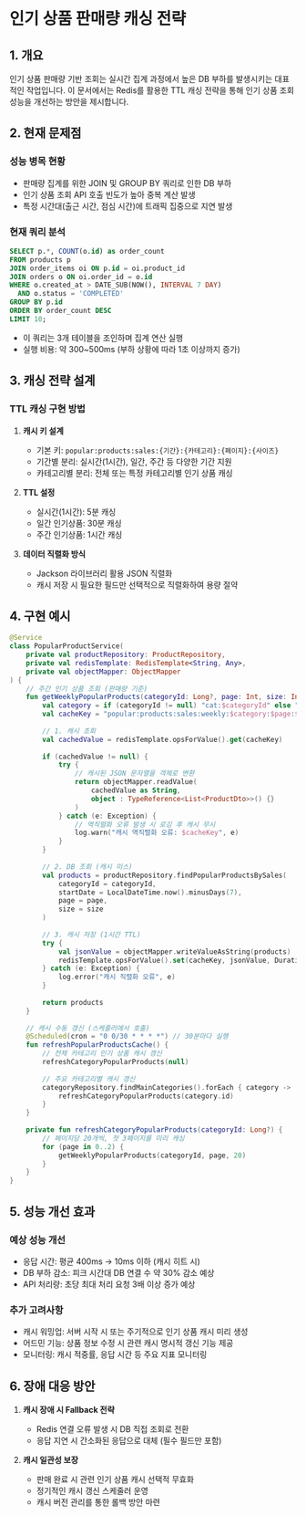 # 인기 상품 판매량 캐싱 전략

## 1. 개요

인기 상품 판매량 기반 조회는 실시간 집계 과정에서 높은 DB 부하를 발생시키는 대표적인 작업입니다. 이 문서에서는 Redis를 활용한 TTL 캐싱 전략을 통해 인기 상품 조회 성능을 개선하는 방안을 제시합니다.

## 2. 현재 문제점

### 성능 병목 현황
- 판매량 집계를 위한 JOIN 및 GROUP BY 쿼리로 인한 DB 부하
- 인기 상품 조회 API 호출 빈도가 높아 중복 계산 발생
- 특정 시간대(출근 시간, 점심 시간)에 트래픽 집중으로 지연 발생

### 현재 쿼리 분석
```sql
SELECT p.*, COUNT(o.id) as order_count
FROM products p
JOIN order_items oi ON p.id = oi.product_id
JOIN orders o ON oi.order_id = o.id
WHERE o.created_at > DATE_SUB(NOW(), INTERVAL 7 DAY)
  AND o.status = 'COMPLETED'
GROUP BY p.id
ORDER BY order_count DESC
LIMIT 10;
```
- 이 쿼리는 3개 테이블을 조인하며 집계 연산 실행
- 실행 비용: 약 300~500ms (부하 상황에 따라 1초 이상까지 증가)

## 3. 캐싱 전략 설계

### TTL 캐싱 구현 방법

1. **캐시 키 설계**
   - 기본 키: `popular:products:sales:{기간}:{카테고리}:{페이지}:{사이즈}`
   - 기간별 분리: 실시간(1시간), 일간, 주간 등 다양한 기간 지원
   - 카테고리별 분리: 전체 또는 특정 카테고리별 인기 상품 캐싱

2. **TTL 설정**
   - 실시간(1시간): 5분 캐싱
   - 일간 인기상품: 30분 캐싱
   - 주간 인기상품: 1시간 캐싱

3. **데이터 직렬화 방식**
   - Jackson 라이브러리 활용 JSON 직렬화
   - 캐시 저장 시 필요한 필드만 선택적으로 직렬화하여 용량 절약

## 4. 구현 예시

```kotlin
@Service
class PopularProductService(
    private val productRepository: ProductRepository,
    private val redisTemplate: RedisTemplate<String, Any>,
    private val objectMapper: ObjectMapper
) {
    // 주간 인기 상품 조회 (판매량 기준)
    fun getWeeklyPopularProducts(categoryId: Long?, page: Int, size: Int): List<ProductDto> {
        val category = if (categoryId != null) "cat:$categoryId" else "all"
        val cacheKey = "popular:products:sales:weekly:$category:$page:$size"
        
        // 1. 캐시 조회
        val cachedValue = redisTemplate.opsForValue().get(cacheKey)
        
        if (cachedValue != null) {
            try {
                // 캐시된 JSON 문자열을 객체로 변환
                return objectMapper.readValue(
                    cachedValue as String,
                    object : TypeReference<List<ProductDto>>() {}
                )
            } catch (e: Exception) {
                // 역직렬화 오류 발생 시 로깅 후 캐시 무시
                log.warn("캐시 역직렬화 오류: $cacheKey", e)
            }
        }
        
        // 2. DB 조회 (캐시 미스)
        val products = productRepository.findPopularProductsBySales(
            categoryId = categoryId,
            startDate = LocalDateTime.now().minusDays(7),
            page = page,
            size = size
        )
        
        // 3. 캐시 저장 (1시간 TTL)
        try {
            val jsonValue = objectMapper.writeValueAsString(products)
            redisTemplate.opsForValue().set(cacheKey, jsonValue, Duration.ofHours(1))
        } catch (e: Exception) {
            log.error("캐시 직렬화 오류", e)
        }
        
        return products
    }
    
    // 캐시 수동 갱신 (스케줄러에서 호출)
    @Scheduled(cron = "0 0/30 * * * *") // 30분마다 실행
    fun refreshPopularProductsCache() {
        // 전체 카테고리 인기 상품 캐시 갱신
        refreshCategoryPopularProducts(null)
        
        // 주요 카테고리별 캐시 갱신
        categoryRepository.findMainCategories().forEach { category ->
            refreshCategoryPopularProducts(category.id)
        }
    }
    
    private fun refreshCategoryPopularProducts(categoryId: Long?) {
        // 페이지당 20개씩, 첫 3페이지를 미리 캐싱
        for (page in 0..2) {
            getWeeklyPopularProducts(categoryId, page, 20)
        }
    }
}
```

## 5. 성능 개선 효과

### 예상 성능 개선
- 응답 시간: 평균 400ms → 10ms 이하 (캐시 히트 시)
- DB 부하 감소: 피크 시간대 DB 연결 수 약 30% 감소 예상
- API 처리량: 초당 최대 처리 요청 3배 이상 증가 예상

### 추가 고려사항
- 캐시 워밍업: 서버 시작 시 또는 주기적으로 인기 상품 캐시 미리 생성
- 어드민 기능: 상품 정보 수정 시 관련 캐시 명시적 갱신 기능 제공
- 모니터링: 캐시 적중률, 응답 시간 등 주요 지표 모니터링

## 6. 장애 대응 방안

1. **캐시 장애 시 Fallback 전략**
   - Redis 연결 오류 발생 시 DB 직접 조회로 전환
   - 응답 지연 시 간소화된 응답으로 대체 (필수 필드만 포함)

2. **캐시 일관성 보장**
   - 판매 완료 시 관련 인기 상품 캐시 선택적 무효화
   - 정기적인 캐시 갱신 스케줄러 운영
   - 캐시 버전 관리를 통한 롤백 방안 마련 